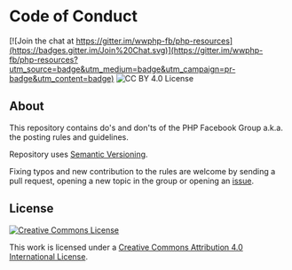 # Code of Conduct

[![Join the chat at https://gitter.im/wwphp-fb/php-resources](https://badges.gitter.im/Join%20Chat.svg)](https://gitter.im/wwphp-fb/php-resources?utm_source=badge&utm_medium=badge&utm_campaign=pr-badge&utm_content=badge)
![CC BY 4.0 License](https://img.shields.io/badge/license-CC%20BY%204.0-blue.svg?style=plastic "CC BY 4.0 License")

## About

This repository contains do's and don'ts of the PHP Facebook Group a.k.a. the
posting rules and guidelines.

Repository uses [Semantic Versioning](http://semver.org/).

Fixing typos and new contribution to the rules are welcome by sending a pull request,
opening a new topic in the group or opening an [issue](https://github.com/wwphp-fb/conduct/issues).

## License

[![Creative Commons License](https://i.creativecommons.org/l/by/4.0/88x31.png "Creative Commons License")](http://creativecommons.org/licenses/by/4.0/)

This work is licensed under a [Creative Commons Attribution 4.0 International License](http://creativecommons.org/licenses/by/4.0/).
